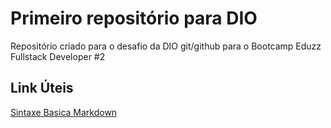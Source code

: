 # Primeiro repositório para DIO

Repositório criado para o desafio da DIO git/github
para o Bootcamp Eduzz Fullstack Developer #2

## Link Úteis
[Sintaxe Basica Markdown](https://www.markdownguide.org/getting-started/)
